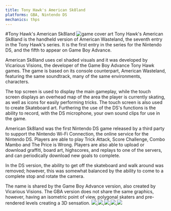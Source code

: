 ```yaml
---
title: Tony Hawk's American Sk8land
platforms: GBA, Nintendo DS
mechanics: thps
---
```

#Tony Hawk's American Sk8land
![game cover art](//images.igdb.com/igdb/image/upload/t_thumb/eeq4sjbaildexl0kshh8.jpg "Logo Title Text 1")
Tony Hawk's American Sk8land is the handheld version of American Wasteland, the seventh entry in the Tony Hawk's series. It is the first entry in the series for the Nintendo DS, and the fifth to appear on Game Boy Advance. 
 
American Sk8land uses cel shaded visuals and it was developed by Vicarious Visions, the developer of the Game Boy Advance Tony Hawk games. The game is based on its console counterpart, American Wasteland, featuring the same soundtrack, many of the same environments, characters. 
 
The top screen is used to display the main gameplay, while the touch screen displays an overhead map of the area the player is currently skating, as well as icons for easily performing tricks. The touch screen is also used to create Skateboard art. Furthering the use of the DS's functions is the ability to record, with the DS microphone, your own sound clips for use in the game. 
 
American Sk8land was the first Nintendo DS game released by a third party to support the Nintendo Wi-Fi Connection, the online service for the Nintendo DS. Players are able to play Trick Attack, Score Challenge, Combo Mambo and The Price is Wrong. Players are also able to upload or download graffiti, board art, highscores, and replays to one of the servers, and can periodically download new goals to complete. 
 
In the DS version, the ability to get off the skateboard and walk around was removed; however, this was somewhat balanced by the ability to come to a complete stop and rotate the camera. 
 
The name is shared by the Game Boy Advance version, also created by Vicarious Visions. The GBA version does not share the same graphics, however, having an isometric point of view, polygonal skaters and pre-rendered levels creating a 3D sensation.
<img src="//images.igdb.com/igdb/image/upload/t_thumb/eb4qsljb8z4bbtxt8urq.jpg"/>,<img src="//images.igdb.com/igdb/image/upload/t_thumb/dbgqsd3huuy8ba6ewkic.jpg"/>,<img src="//images.igdb.com/igdb/image/upload/t_thumb/by1wtwbbwe1snhjmlhyx.jpg"/>,<img src="//images.igdb.com/igdb/image/upload/t_thumb/ktuxdx41m3u3m8vhdnkc.jpg"/>,<img src="//images.igdb.com/igdb/image/upload/t_thumb/mibfayuosn77atn31rwo.jpg"/>
